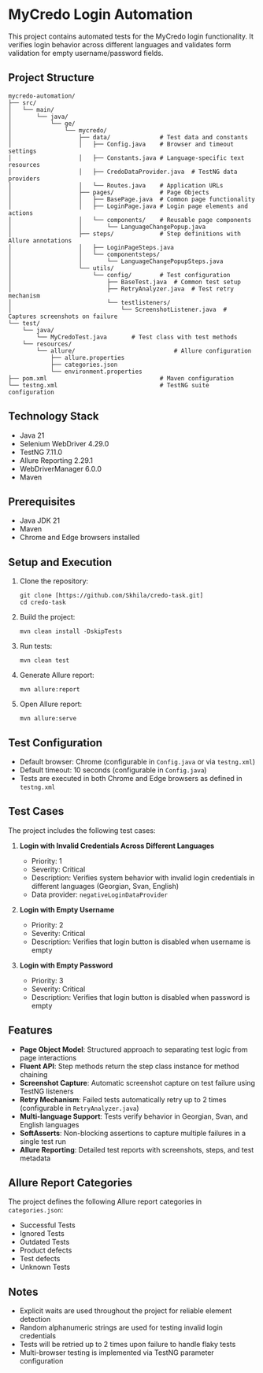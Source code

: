 # MyCredo Login Automation

This project contains automated tests for the MyCredo login functionality. It verifies login behavior across different languages and validates form validation for empty username/password fields.

## Project Structure

```
mycredo-automation/
├── src/
│   └── main/
│       └── java/
│           └── ge/
│               └── mycredo/
│                   ├── data/              # Test data and constants
│                   │   ├── Config.java    # Browser and timeout settings
│                   │   ├── Constants.java # Language-specific text resources
│                   │   ├── CredoDataProvider.java  # TestNG data providers
│                   │   └── Routes.java    # Application URLs
│                   ├── pages/             # Page Objects
│                   │   ├── BasePage.java  # Common page functionality
│                   │   ├── LoginPage.java # Login page elements and actions
│                   │   └── components/    # Reusable page components
│                   │       └── LanguageChangePopup.java
│                   ├── steps/             # Step definitions with Allure annotations
│                   │   ├── LoginPageSteps.java
│                   │   └── componentsteps/
│                   │       └── LanguageChangePopupSteps.java
│                   └── utils/
│                       └── config/        # Test configuration
│                           ├── BaseTest.java  # Common test setup
│                           ├── RetryAnalyzer.java  # Test retry mechanism
│                           └── testlisteners/
│                               └── ScreenshotListener.java  # Captures screenshots on failure
└── test/
    └── java/
        └── MyCredoTest.java       # Test class with test methods
    └── resources/
        └── allure/                            # Allure configuration
            ├── allure.properties
            ├── categories.json
            └── environment.properties
├── pom.xml                                # Maven configuration
└── testng.xml                             # TestNG suite configuration
```

## Technology Stack

- Java 21
- Selenium WebDriver 4.29.0
- TestNG 7.11.0
- Allure Reporting 2.29.1
- WebDriverManager 6.0.0
- Maven

## Prerequisites

- Java JDK 21
- Maven
- Chrome and Edge browsers installed

## Setup and Execution

1. Clone the repository:
   ```
   git clone [https://github.com/Skhila/credo-task.git]
   cd credo-task
   ```

2. Build the project:
   ```
   mvn clean install -DskipTests
   ```

3. Run tests:
   ```
   mvn clean test
   ```

4. Generate Allure report:
   ```
   mvn allure:report
   ```

5. Open Allure report:
   ```
   mvn allure:serve
   ```

## Test Configuration

- Default browser: Chrome (configurable in `Config.java` or via `testng.xml`)
- Default timeout: 10 seconds (configurable in `Config.java`)
- Tests are executed in both Chrome and Edge browsers as defined in `testng.xml`

## Test Cases

The project includes the following test cases:

1. **Login with Invalid Credentials Across Different Languages**
    - Priority: 1
    - Severity: Critical
    - Description: Verifies system behavior with invalid login credentials in different languages (Georgian, Svan, English)
    - Data provider: `negativeLoginDataProvider`

2. **Login with Empty Username**
    - Priority: 2
    - Severity: Critical
    - Description: Verifies that login button is disabled when username is empty

3. **Login with Empty Password**
    - Priority: 3
    - Severity: Critical
    - Description: Verifies that login button is disabled when password is empty

## Features

- **Page Object Model**: Structured approach to separating test logic from page interactions
- **Fluent API**: Step methods return the step class instance for method chaining
- **Screenshot Capture**: Automatic screenshot capture on test failure using TestNG listeners
- **Retry Mechanism**: Failed tests automatically retry up to 2 times (configurable in `RetryAnalyzer.java`)
- **Multi-language Support**: Tests verify behavior in Georgian, Svan, and English languages
- **SoftAsserts**: Non-blocking assertions to capture multiple failures in a single test run
- **Allure Reporting**: Detailed test reports with screenshots, steps, and test metadata

## Allure Report Categories

The project defines the following Allure report categories in `categories.json`:

- Successful Tests
- Ignored Tests
- Outdated Tests
- Product defects
- Test defects
- Unknown Tests

## Notes

- Explicit waits are used throughout the project for reliable element detection
- Random alphanumeric strings are used for testing invalid login credentials
- Tests will be retried up to 2 times upon failure to handle flaky tests
- Multi-browser testing is implemented via TestNG parameter configuration